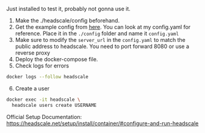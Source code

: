 Just installed to test it, probably not gonna use it.

1. Make the ./headscale/config beforehand.
2. Get the example config from [here](https://headscale.net/ref/configuration/). You can look at my config.yaml for reference. Place it in the `./config` folder and name it `config.yaml`
3. Make sure to modify the `server_url` in the `config.yaml` to match the public address to headscale. You need to port forward 8080 or use a reverse proxy
4. Deploy the docker-compose file.
5. Check logs for errors 
```bash
docker logs --follow headscale
```
6. Create a user
```bash
docker exec -it headscale \
  headscale users create USERNAME
```

Official Setup Documentation: https://headscale.net/setup/install/container/#configure-and-run-headscale
